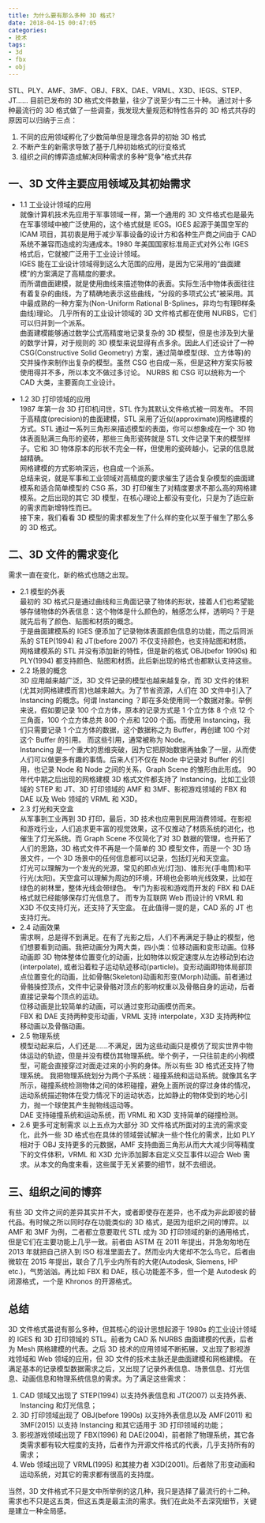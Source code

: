 ```yaml
---
title: 为什么要有那么多种 3D 格式?
date: 2018-04-15 00:47:05
categories:
- 技术
tags: 
- 3d
- fbx
- obj 
---
```


STL、PLY、AMF、3MF、OBJ、FBX、DAE、VRML、X3D、IEGS、STEP、JT…… 目前已发布的 3D 格式文件数量，往少了说至少有二三十种。 
通过对十多种最流行的 3D 格式做了一些调查，我发现大量规范和特性各异的 3D 格式共存的原因可以归纳于三点：
1. 不同的应用领域孵化了少数简单但是理念各异的初始 3D 格式
2. 不断产生的新需求导致了基于几种初始格式的衍变格式
3. 组织之间的博弈造成解决同种需求的多种“竞争”格式共存
<!--more-->

## 一、3D 文件主要应用领域及其初始需求
- 1.1 工业设计领域的应用  
就像计算机技术先应用于军事领域一样，第一个通用的 3D 文件格式也是最先在军事领域中被广泛使用的，这个格式就是 IEGS。IGES 起源于美国空军的 ICAM 项目，其初衷是用于减少军事设备的设计方和各种生产商之间由于 CAD 系统不兼容而造成的沟通成本。1980 年美国国家标准局正式对外公布 IGES 格式后，它就被广泛用于工业设计领域。   
IGES 能在工业设计领域得到这么大范围的应用，是因为它采用的“曲面建模”的方案满足了高精度的要求。  
而所谓曲面建模，就是使用曲线来描述物体的表面。实际生活中物体表面往往有着复杂的曲线，为了精确地表示这些曲线，“分段的多项式公式”被采用。其中最成熟的一种方案为(Non-Uniform Rational B-Splines，非均匀有理B样条曲线)理论。  几乎所有的工业设计领域的 3D 文件格式都在使用 NURBS，它们可以归并到一个派系。  
曲面建模能够通过数学公式高精度地记录复杂的 3D 模型，但是也涉及到大量的数学计算，对于规则的 3D 模型来说显得有点多余。因此人们还设计了一种 CSG(Constructive Solid Geometry) 方案，通过简单模型(球、立方体等)的交并操作来制作出复杂的模型。虽然 CSG 也自成一系，但是这种方案实际被使用得并不多，所以本文不做过多讨论。
NURBS 和 CSG 可以统称为一个 CAD 大类，主要面向工业设计。

- 1.2 3D 打印领域的应用  
1987 年第一台 3D 打印机问世，STL 作为其默认文件格式被一同发布。 不同于高精度(precision)的曲面建模，STL 采用了近似(approximate)网格建模的方式。STL 通过一系列三角形来描述模型的表面，你可以想象成在一个 3D 物体表面贴满三角形的瓷砖，那些三角形瓷砖就是 STL 文件记录下来的模型样子。它和 3D 物体原本的形状不完全一样，但使用的瓷砖越小，记录的信息就越精确。  
网格建模的方式影响深远，也自成一个派系。  
总结来说，就是军事和工业领域对高精度的要求催生了适合复杂模型的曲面建模系和适合简单模型的 CSG 系，3D 打印催生了对精度要求不那么高的网格建模系。之后出现的其它 3D 模型，在核心理论上都没有变化，只是为了适应新的需求而新增特性而已。  
接下来，我们看看 3D 模型的需求都发生了什么样的变化以至于催生了那么多的 3D 格式。

## 二、3D 文件的需求变化
需求一直在变化，新的格式也随之出现。

- 2.1 模型的外表  
最初的 3D 格式只是通过曲线和三角面记录了物体的形状，接着人们也希望能够存储物体的外表信息：这个物体是什么颜色的，触感怎么样，透明吗？于是就先后有了颜色、贴图和材质的概念。  
于是曲面建模系的 IGES 便添加了记录物体表面颜色信息的功能，而之后同派系的 STEP(1994) 和 JT(before 2007) 不仅支持颜色，也支持贴图和材质。  
网格建模系的 STL 并没有添加新的特性，但是新的格式 OBJ(befor 1990s) 和 PLY(1994) 都支持颜色、贴图和材质。此后新出现的格式也都默认支持这些。 
- 2.2 场景的概念  
3D 应用越来越广泛，3D 文件记录的模型也越来越复杂，而 3D 文件的体积(尤其对网格建模而言)也越来越大。为了节省资源，人们在 3D 文件中引入了 Instancing 的概念。何谓 Instancing ？即在多处使用同一个数据对象。举例来说，假如要记录 100 个立方体，原本的记录方式是 1 个立方体 8 个点 12 个三角面，100 个立方体总共 800 个点和 1200 个面。而使用 Instancing，我们只需要记录 1 个立方体的数据，这个数据称之为 Buffer，再创建 100 个对这个 Buffer 的引用。 而这些引用，通常被称为 Node。  
Instancing 是一个重大的思维突破，因为它把原始数据再抽象了一层，从而使人们可以做更多有趣的事情。后来人们不仅在 Node 中记录对 Buffer 的引用，也记录 Node 和 Node 之间的关系，Graph Scene 的雏形由此形成。
90 年代中期之后出现的网格建模 3D 格式文件都支持了 Instancing，比如工业领域的 STEP 和 JT、3D 打印领域的 AMF 和 3MF、影视游戏领域的 FBX 和 DAE 以及 Web 领域的 VRML 和 X3D。
- 2.3 灯光和天空盒  
从军事到工业再到 3D 打印，最后，3D 技术也应用到民用消费领域。在影视和游戏行业，人们追求更丰富的视觉效果，这不仅推动了材质系统的进化，也催生了灯光系统。而 Graph Scene 不仅简化了对 3D 数据的管理，也开拓了人们的思路，3D 格式文件不再是一个简单的 3D 模型文件，而是一个 3D 场景文件，一个 3D 场景中的任何信息都可以记录，包括灯光和天空盒。  
灯光可以理解为一个发光的光源，常见的即点光(灯泡)、锥形光(手电筒)和平行光(太阳)。天空盒可以理解为周边的环境，环境也会影响光线效果，比如在绿色的树林里，整体光线会带绿色。
专门为影视和游戏而开发的 FBX 和 DAE 格式就已经能够保存灯光信息了。 而专为互联网 Web 而设计的 VRML 和 X3D 不仅支持灯光，还支持了天空盒。
在此值得一提的是，CAD 系的 JT 也支持灯光。
- 2.4 动画效果  
需求啊，总是得不到满足。在有了光影之后，人们不再满足于静止的模型，他们想要看到动画。我把动画分为两大类，四小类：位移动画和变形动画。位移动画即 3D 物体整体位置变化的动画，比如物体以规定速度从左边移动到右边(interpolate), 或者沿着粒子运动轨迹移动(particle)。变形动画即物体局部顶点位置变化的动画，比如骨骼(Skeleton)动画和形变(Morph)动画。前者通过骨骼操控顶点，文件中记录骨骼对顶点的影响权重以及骨骼自身的运动，后者直接记录每个顶点的运动。  
位移动画是比较简单的动画，可以通过变形动画模仿而来。  
FBX 和 DAE 支持两种变形动画，VRML 支持 interpolate，X3D 支持两种位移动画以及骨骼动画。  
- 2.5 物理系统  
模型动起来后，人们还是……不满足，因为这些动画只是模仿了现实世界中物体运动的轨迹，但是并没有模仿其物理系统。举个例子，一只往前走的小狗模型，可能会直接穿过对面走过来的小狗的身体。所以有些 3D 格式还支持了物理系统。
我把物理系统划分为两个子系统：碰撞系统和运动系统。就像其名字所示，碰撞系统检测物体之间的体积碰撞，避免上面所说的穿过身体的情况，运动系统描述物体在受力情况下的运动状态，比如静止的物体受到的地心引力，抛一个球使其产生抛物线运动等。  
DAE 支持碰撞系统和运动系统，而 VRML 和 X3D 支持简单的碰撞检测。
- 2.6 更多可定制需求
以上五点为大部分 3D 文件格式所面对的主流的需求变化，此外一些 3D 格式也在具体的领域尝试解决一些个性化的需求，比如 PLY 相对于 OBJ 支持更多的元数据，AMF 支持曲面三角形从而大大减少同等精度下的文件体积，VRML 和 X3D 允许添加脚本自定义交互事件以迎合 Web 需求。从本文的角度来看，这些属于无关紧要的细节，就不去细说。

## 三、组织之间的博弈  
有些 3D 文件之间的差异其实并不大，或者即使存在差异，也不成为非此即彼的替代品。有时候之所以同时存在功能类似的 3D 格式，是因为组织之间的博弈。以 AMF 和 3MF 为例，二者都立意要取代 STL 成为 3D 打印领域的新的通用格式，但是它们在主要功能上几乎一致。前者由 ASTM 在 2011 年提出，并急匆匆地在 2013 年就把自己挤入到 ISO 标准里面去了。然而业内大佬却不怎么鸟它。后者由微软在 2015 年提出，联合了几乎业内所有的大佬(Autodesk, Siemens, HP etc.)，气势汹汹。再比如 FBX 和 DAE，核心功能差不多，但一个是 Autodesk 的闭源格式，一个是 Khronos 的开源格式。  

## 总结
3D 文件格式虽说有那么多种，但其核心的设计思想起源于 1980s 的工业设计领域的 IGES 和 3D 打印领域的 STL。前者为 CAD 系 NURBS 曲面建模的代表，后者为 Mesh 网格建模的代表。之后 3D 技术的应用领域不断拓展，又出现了影视游戏领域和 Web 领域的应用，但 3D 文件的技术主脉还是曲面建模和网格建模。
在满足基本的记录模型数据需求之后，又出现了记录外表信息、场景信息、灯光信息、动画信息和物理系统信息的需求。为了满足这些需求：  
1. CAD 领域又出现了 STEP(1994) 以支持外表信息和 JT(2007) 以支持外表、Instancing 和灯光信息；  
2. 3D 打印领域出现了 OBJ(before 1990s) 以支持外表信息以及 AMF(2011) 和 3MF(2015) 以支持 Instancing 和其它适用于 3D 打印领域的功能；  
3. 影视游戏领域出现了 FBX(1996) 和 DAE(2004)，前者除了物理系统，其它各类需求都有较大程度的支持，后者作为开源文件格式的代表，几乎支持所有的需求；
4. Web 领域出现了 VRML(1995) 和其接力者 X3D(2001)。后者除了形变动画和运动系统，对其它的需求都有很高的支持度。  

当然，3D 文件格式不只是文中所举例的这几种，我只是选择了最流行的十二种。需求也不只是这五类，但这五类是最主流的需求。我们在此处不去深究细节，关键是建立一种全局感。

